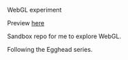 WebGL experiment

Preview [here](https://udayanshevade.github.io/WebGL-experiment-egghead/)

Sandbox repo for me to explore WebGL.

Following the Egghead series.